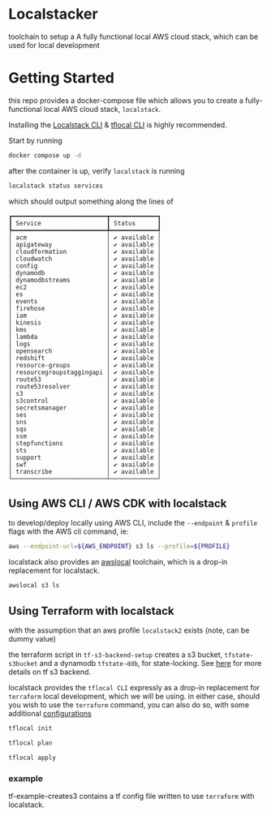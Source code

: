 # Localstacker #
toolchain to setup a A fully functional local AWS cloud stack, which can be used for local development 

# Getting Started #
this repo provides a docker-compose file which allows you to create a fully-functional local AWS cloud stack, `localstack`.

Installing the [Localstack CLI](https://docs.localstack.cloud/getting-started/installation/#localstack-cli) & [tflocal CLI](https://github.com/localstack/terraform-local) is highly recommended.

Start by running
```bash
docker compose up -d
```

after the container is up, verify `localstack` is running
```bash
localstack status services
```
which should output something along the lines of

```
┏━━━━━━━━━━━━━━━━━━━━━━━━━━┳━━━━━━━━━━━━━┓
┃ Service                  ┃ Status      ┃
┡━━━━━━━━━━━━━━━━━━━━━━━━━━╇━━━━━━━━━━━━━┩
│ acm                      │ ✔ available │
│ apigateway               │ ✔ available │
│ cloudformation           │ ✔ available │
│ cloudwatch               │ ✔ available │
│ config                   │ ✔ available │
│ dynamodb                 │ ✔ available │
│ dynamodbstreams          │ ✔ available │
│ ec2                      │ ✔ available │
│ es                       │ ✔ available │
│ events                   │ ✔ available │
│ firehose                 │ ✔ available │
│ iam                      │ ✔ available │
│ kinesis                  │ ✔ available │
│ kms                      │ ✔ available │
│ lambda                   │ ✔ available │
│ logs                     │ ✔ available │
│ opensearch               │ ✔ available │
│ redshift                 │ ✔ available │
│ resource-groups          │ ✔ available │
│ resourcegroupstaggingapi │ ✔ available │
│ route53                  │ ✔ available │
│ route53resolver          │ ✔ available │
│ s3                       │ ✔ available │
│ s3control                │ ✔ available │
│ secretsmanager           │ ✔ available │
│ ses                      │ ✔ available │
│ sns                      │ ✔ available │
│ sqs                      │ ✔ available │
│ ssm                      │ ✔ available │
│ stepfunctions            │ ✔ available │
│ sts                      │ ✔ available │
│ support                  │ ✔ available │
│ swf                      │ ✔ available │
│ transcribe               │ ✔ available │
└──────────────────────────┴─────────────┘

```

## Using AWS CLI / AWS CDK with localstack ##
to develop/deploy locally using AWS CLI, include the `--endpoint` & `profile` flags with the AWS cli command, ie:

```bash
aws --endpoint-url=${AWS_ENDPOINT} s3 ls --profile=${PROFILE}
```

localstack also provides an [awslocal](https://github.com/localstack/awscli-local) toolchain, which is a drop-in replacement for localstack.
```bash
awslocal s3 ls 
```

## Using Terraform with localstack #

with the assumption that an aws profile `localstack2` exists (note, can be dummy value)

the terraform script in `tf-s3-backend-setup` creates a s3 bucket, `tfstate-s3bucket` and a dynamodb `tfstate-ddb`, for state-locking. See [here](https://developer.hashicorp.com/terraform/language/settings/backends/s3) for more details on tf s3 backend.

localstack provides the `tflocal CLI` expressly as a drop-in replacement for `terraform` local development, which we will be using. in either case, should you wish to use the `terraform`  command, you can also do so, with some additional [configurations](https://docs.localstack.cloud/user-guide/integrations/terraform/)

```bash
tflocal init
```
```bash
tflocal plan
```
```bash
tflocal apply
```


### example ###
tf-example-creates3 contains a tf config file written to use `terraform` with localstack. 